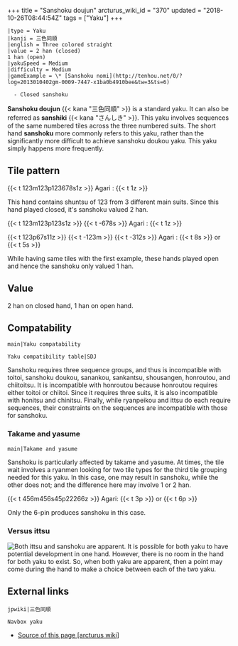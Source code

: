 +++
title = "Sanshoku doujun"
arcturus_wiki_id = "370"
updated = "2018-10-26T08:44:54Z"
tags = ["Yaku"]
+++

```yaku
|type = Yaku
|kanji = 三色同順
|english = Three colored straight
|value = 2 han (closed)
1 han (open)
|yakuSpeed = Medium
|difficulty = Medium
|gameExample = \* [Sanshoku nomi](http://tenhou.net/0/?log=2013010402gm-0009-7447-x1ba0b4910bee&tw=3&ts=6)

  - Closed sanshoku

```

**Sanshoku doujun** {{< kana "三色同順" >}} is a standard yaku. It can also be referred as
**sanshiki** {{< kana "さんしき" >}}. This yaku involves sequences of the same numbered tiles across
the three numbered suits. The short hand **sanshoku** more commonly refers to this yaku, rather than
the significantly more difficult to achieve sanshoku doukou yaku. This yaku simply happens more
frequently.

## Tile pattern

{{< t 123m123p123678s1z >}} Agari : {{< t 1z >}}

This hand contains shuntsu of 123 from 3 different main suits. Since this hand played closed, it's
sanshoku valued 2 han.

{{< t 123m123p123s1z >}} {{< t -678s >}} Agari : {{< t 1z >}}

{{< t 123p67s11z >}} {{< t -123m >}} {{< t -312s >}} Agari : {{< t 8s >}} or {{< t 5s >}}

While having same tiles with the first example, these hands played open and hence the sanshoku only
valued 1 han.

## Value

2 han on closed hand, 1 han on open hand.

## Compatability

`main|Yaku compatability`

`Yaku compatibility table|SDJ`

Sanshoku requires three sequence groups, and thus is incompatible with toitoi, sanshoku doukou,
sanankou, sankantsu, shousangen, honroutou, and chiitoitsu. It is incompatible with honroutou
because honroutou requires either toitoi or chiitoi. Since it requires three suits, it is also
incompatible with honitsu and chinitsu. Finally, while ryanpeikou and ittsu do each require
sequences, their constraints on the sequences are incompatible with those for sanshoku.

### Takame and yasume

`main|Takame and yasume`

Sanshoku is particularly affected by takame and yasume. At times, the tile wait involves a ryanmen
looking for two tile types for the third tile grouping needed for this yaku. In this case, one may
result in sanshoku, while the other does not; and the difference here may involve 1 or 2 han.

{{< t 456m456s45p22266z >}} Agari: {{< t 3p >}} or {{< t 6p >}}

Only the 6-pin produces sanshoku in this case.

### Versus ittsu

![Both ittsu and sanshoku are [apparent](http://tenhou.net/0/?log=2015012320gm-0089-0000-5a33fc94&tw=2&ts=8).](Ittsu_sanshoku.png "Both ittsu and sanshoku are apparent.")
It is possible for both yaku to have potential development in one hand. However, there is no room in
the hand for both yaku to exist. So, when both yaku are apparent, then a point may come during the
hand to make a choice between each of the two yaku.

## External links

`jpwiki|三色同順`

`Navbox yaku`

- [Source of this page [arcturus wiki]](http://arcturus.su/wiki/Sanshoku_doujun)
